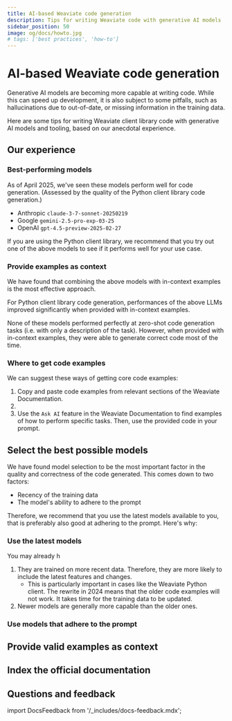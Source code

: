 ```yaml
---
title: AI-based Weaviate code generation
description: Tips for writing Weaviate code with generative AI models
sidebar_position: 50
image: og/docs/howto.jpg
# tags: ['best practices', 'how-to']
---
```


# AI-based Weaviate code generation

Generative AI models are becoming more capable at writing code. While this can speed up development, it is also subject to some pitfalls, such as hallucinations due to out-of-date, or missing information in the training data.

Here are some tips for writing Weaviate client library code with generative AI models and tooling, based on our anecdotal experience.

## Our experience

### Best-performing models

As of April 2025, we've seen these models perform well for code generation. (Assessed by the quality of the Python client library code generation.)

- Anthropic `claude-3-7-sonnet-20250219`
- Google `gemini-2.5-pro-exp-03-25`
- OpenAI `gpt-4.5-preview-2025-02-27`

If you are using the Python client library, we recommend that you try out one of the above models to see if it performs well for your use case.

### Provide examples as context

We have found that combining the above models with in-context examples is the most effective approach.

For Python client library code generation, performances of the above LLMs improved significantly when provided with in-context examples.

None of these models performed perfectly at zero-shot code generation tasks (i.e. with only a description of the task). However, when provided with in-context examples, they were able to generate correct code most of the time.

### Where to get code examples

We can suggest these ways of getting core code examples:

1. Copy and paste code examples from relevant sections of the Weaviate Documentation.
1.
1. Use the `Ask AI` feature in the Weaviate Documentation to find examples of how to perform specific tasks. Then, use the provided code in your prompt.

## Select the best possible models

We have found model selection to be the most important factor in the quality and correctness of the code generated. This comes down to two factors:

- Recency of the training data
- The model's ability to adhere to the prompt

Therefore, we recommend that you use the latest models available to you, that is preferably also good at adhering to the prompt. Here's why:

### Use the latest models

You may already h

1. They are trained on more recent data. Therefore, they are more likely to include the latest features and changes.
    - This is particularly important in cases like the Weaviate Python client. The rewrite in 2024 means that the older code examples will not work. It takes time for the training data to be updated.
1. Newer models are generally more capable than the older ones.

### Use models that adhere to the prompt



## Provide valid examples as context

## Index the official documentation



## Questions and feedback

import DocsFeedback from '/_includes/docs-feedback.mdx';

<DocsFeedback/>
